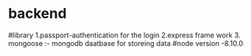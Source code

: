 # backend
#library
1.passport-authentication for the login
2.express frame work
3. mongoose :- mongodb daatbase for storeing data 
#node version -8.10.0
